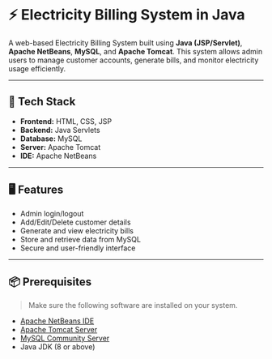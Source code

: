 # ⚡ Electricity Billing System in Java

A web-based Electricity Billing System built using **Java (JSP/Servlet)**, **Apache NetBeans**, **MySQL**, and **Apache Tomcat**. This system allows admin users to manage customer accounts, generate bills, and monitor electricity usage efficiently.

---

## 🧰 Tech Stack

- **Frontend:** HTML, CSS, JSP
- **Backend:** Java Servlets
- **Database:** MySQL
- **Server:** Apache Tomcat
- **IDE:** Apache NetBeans

---

## 🖥️ Features

- Admin login/logout
- Add/Edit/Delete customer details
- Generate and view electricity bills
- Store and retrieve data from MySQL
- Secure and user-friendly interface

---

## 📦 Prerequisites

> Make sure the following software are installed on your system.

- [Apache NetBeans IDE](https://netbeans.apache.org/download/)
- [Apache Tomcat Server](https://tomcat.apache.org/download-90.cgi)
- [MySQL Community Server](https://dev.mysql.com/downloads/mysql/)
- Java JDK (8 or above)



